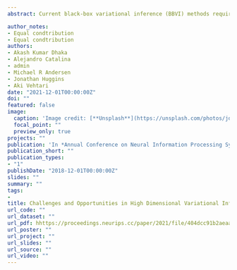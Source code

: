 ```yaml
---
abstract: Current black-box variational inference (BBVI) methods require the user to make numerous design choices–such as the selection of variational objective and approximating family–yet there is little principled guidance on how to do so. We develop a conceptual framework and set of experimental tools to understand the effects of these choices, which we leverage to propose best practices for maximizing posterior approximation accuracy. Our approach is based on studying the pre-asymptotic tail behavior of the density ratios between the joint distribution and the variational approximation, then exploiting insights and tools from the importance sampling literature. Our framework and supporting experiments help to distinguish between the behavior of BBVI methods for approximating low-dimensional versus moderate-to-high-dimensional posteriors. In the latter case, we show that mass-covering variational objectives are difficult to optimize and do not improve accuracy, but flexible variational families can improve accuracy and the effectiveness of importance sampling–at the cost of additional optimization challenges. Therefore, for moderate-to-high-dimensional posteriors we recommend using the (mode-seeking) exclusive KL divergence since it is the easiest to optimize, and improving the variational family or using model parameter transformations to make the posterior and optimal variational approximation more similar. On the other hand, in low-dimensional settings, we show that heavy-tailed variational families and mass-covering divergences are effective and can increase the chances that the approximation can be improved by importance sampling.

author_notes:
- Equal condtribution
- Equal condtribution
authors:
- Akash Kumar Dhaka
- Alejandro Catalina
- admin
- Michael R Andersen
- Jonathan Huggins
- Aki Vehtari
date: "2021-12-01T00:00:00Z"
doi: ""
featured: false
image:
  caption: 'Image credit: [**Unsplash**](https://unsplash.com/photos/jdD8gXaTZsc)'
  focal_point: ""
  preview_only: true
projects: ""
publication: 'In *Annual Conference on Neural Information Processing Systems (NeurIPS)*'
publication_short: ""
publication_types:
- "1"
publishDate: "2018-12-01T00:00:00Z"
slides: ""
summary: ""
tags:
- 
title: Challenges and Opportunities in High Dimensional Variational Inference
url_code: ""
url_dataset: ""
url_pdf: hhttps://proceedings.neurips.cc/paper/2021/file/404dcc91b2aeaa7caa47487d1483e48a-Paper.pdf
url_poster: ""
url_project: ""
url_slides: ""
url_source: ""
url_video: ""
---
```

